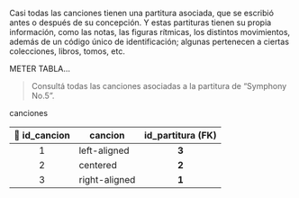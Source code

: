 Casi todas las canciones tienen una partitura asociada, que se escribió antes o después de su concepción. Y estas partituras tienen su propia información, como las notas, las figuras rítmicas, los distintos movimientos, además de un código único de identificación; algunas pertenecen a ciertas colecciones, libros, tomos, etc. 

METER TABLA...

> Consultá todas las canciones asociadas a la partitura de “Symphony No.5”.

canciones

| :key: **id_cancion**|cancion|id_partitura (FK) |
|:----------:|---------|:------:|
|1|  left-aligned |**3**|
|2|    centered   |**2**|
|3| right-aligned |**1**|
